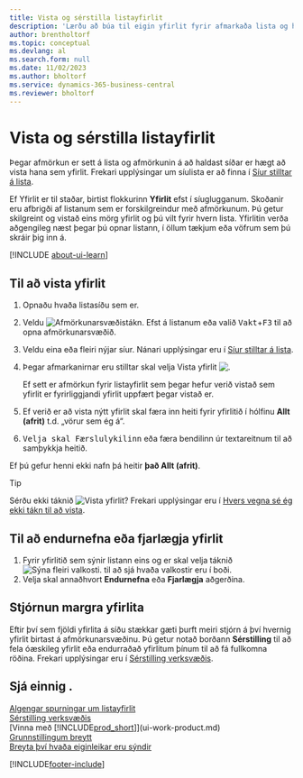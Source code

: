 ```yaml
---
title: Vista og sérstilla listayfirlit
description: 'Lærðu að búa til eigin yfirlit fyrir afmarkaða lista og hvernig á að vista, endurnefna og stjórna þessum skoðunum.'
author: brentholtorf
ms.topic: conceptual
ms.devlang: al
ms.search.form: null
ms.date: 11/02/2023
ms.author: bholtorf
ms.service: dynamics-365-business-central
ms.reviewer: bholtorf
---
```

# Vista og sérstilla listayfirlit

Þegar afmörkun er sett á lista og afmörkunin á að haldast síðar er hægt að vista hana sem yfirlit. Frekari upplýsingar um síulista er að finna í [Síur stilltar á lista](ui-enter-criteria-filters.md#setting-filters-on-lists).

Ef Yfirlit er til staðar, birtist flokkurinn **Yfirlit** efst í síuglugganum. Skoðanir eru afbrigði af listanum sem er forskilgreindur með afmörkunum. Þú getur skilgreint og vistað eins mörg yfirlit og þú vilt fyrir hvern lista. Yfirlitin verða aðgengileg næst þegar þú opnar listann, í öllum tækjum eða vöfrum sem þú skráir þig inn á.

[!INCLUDE [about-ui-learn](includes/about-ui-learn.md)]

## Til að vista yfirlit

1. Opnaðu hvaða listasíðu sem er.
2. Veldu ![Afmörkunarsvæðistákn.](media/open-filter-pane-icon.png "Afmörkunarsvæðistákn") Efst á listanum eða valið <kbd>Vakt</kbd>+<kbd>F3</kbd> til að opna afmörkunarsvæðið.
3. Veldu eina eða fleiri nýjar síur. Nánari upplýsingar eru í [Síur stilltar á lista](ui-enter-criteria-filters.md#setting-filters-on-lists).
4. Þegar afmarkanirnar eru stilltar skal velja Vista yfirlit ![.](media/save_view_icon.png "Vista yfirlit")  

    Ef sett er afmörkun fyrir listayfirlit sem þegar hefur verið vistað sem yfirlit er fyrirliggjandi yfirlit uppfært þegar vistað er.
5. Ef verið er að vista nýtt yfirlit skal færa inn heiti fyrir yfirlitið í hólfinu **Allt (afrit)** t.d. „vörur sem ég á“.
6.  <kbd>Velja skal Færslulykilinn</kbd> eða færa bendilinn úr textareitnum til að samþykkja heitið.

Ef þú gefur henni ekki nafn þá heitir **það Allt (afrit)**.

> [!TIP]
> Sérðu ekki táknið ![Vista yfirlit](media/save_view_icon.png "Vista yfirlit")? Frekari upplýsingar eru í [Hvers vegna sé ég ekki tákn til að vista](/dynamics365/business-central/ui-views-faq#save).

## Til að endurnefna eða fjarlægja yfirlit

1. Fyrir yfirlitið sem sýnir listann eins og er skal velja táknið ![Sýna fleiri valkosti.](media/show-more-options-icon.png "Sýna fleiri valkosti") til að sjá hvaða valkostir eru í boði.
2. Velja skal annaðhvort **Endurnefna** eða **Fjarlægja** aðgerðina.

## Stjórnun margra yfirlita

Eftir því sem fjöldi yfirlita á síðu stækkar gæti þurft meiri stjórn á því hvernig yfirlit birtast á afmörkunarsvæðinu. Þú getur notað borðann **Sérstilling** til að fela óæskileg yfirlit eða endurraðað yfirlitum þínum til að fá fullkomna röðina. Frekari upplýsingar eru í [Sérstilling verksvæðis](ui-personalization-user.md).

## Sjá einnig .

[Algengar spurningar um listayfirlit](ui-views-faq.yml)  
[Sérstilling verksvæðis](ui-personalization-user.md)    
[Vinna með [!INCLUDE[prod_short](includes/prod_short.md)]](ui-work-product.md)    
[Grunnstillingum breytt](ui-change-basic-settings.md)  
[Breyta því hvaða eiginleikar eru sýndir](ui-experiences.md)  


[!INCLUDE[footer-include](includes/footer-banner.md)]